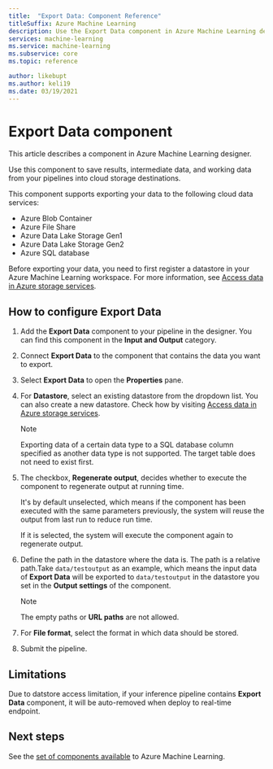 ```yaml
---
title:  "Export Data: Component Reference"
titleSuffix: Azure Machine Learning
description: Use the Export Data component in Azure Machine Learning designer to save results and intermediate data outside of Azure Machine Learning.
services: machine-learning
ms.service: machine-learning
ms.subservice: core
ms.topic: reference

author: likebupt
ms.author: keli19
ms.date: 03/19/2021
---
```

# Export Data component

This article describes a component in Azure Machine Learning designer.

Use this component to save results, intermediate data, and working data from your pipelines into cloud storage destinations. 

This component supports exporting your data to the following cloud data services:

- Azure Blob Container
- Azure File Share
- Azure Data Lake Storage Gen1
- Azure Data Lake Storage Gen2
- Azure SQL database

Before exporting your data, you need to first register a datastore in your Azure Machine Learning workspace. For more information, see [Access data in Azure storage services](../how-to-access-data.md).

## How to configure Export Data

1. Add the **Export Data** component to your pipeline in the designer. You can find this component in the **Input and Output** category.

1. Connect **Export Data** to the component that contains the data you want to export.

1. Select **Export Data** to open the **Properties** pane.

1. For **Datastore**, select an existing datastore from the dropdown list. You can also create a new datastore. Check how by visiting [Access data in Azure storage services](../how-to-access-data.md).

    > [!NOTE]
    > Exporting data of a certain data type to a SQL database column specified as another data type is not supported. The target table does not need to exist first.

1. The checkbox, **Regenerate output**, decides whether to execute the component to regenerate output at running time. 

    It's by default unselected, which means if the component has been executed with the same parameters previously, the system will reuse the output from last run to reduce run time. 

    If it is selected, the system will execute the component again to regenerate output.

1. Define the path in the datastore where the data is. The path is a relative path.Take `data/testoutput` as an example, which means the input data of **Export Data** will be exported to `data/testoutput` in the datastore you set in the **Output settings** of the component.

    > [!NOTE]
    > The empty paths or **URL paths** are not allowed.


1. For **File format**, select the format in which data should be stored.
 
1. Submit the pipeline.

## Limitations

Due to datstore access limitation, if your inference pipeline contains **Export Data** component, it will be auto-removed when deploy to real-time endpoint.

## Next steps

See the [set of components available](component-reference.md) to Azure Machine Learning. 
